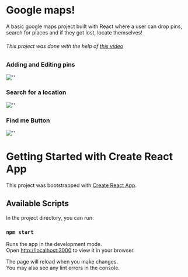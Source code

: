 # Google maps!

A basic google maps project built with React where a user can drop pins, search for places and if they got lost, locate themselves!

###### This project was done with the help of [this video](https://www.youtube.com/watch?v=WZcxJGmLbSo)

### Adding and Editing pins

![''](https://media1.giphy.com/media/jVQHlC5q6z7GXRl4hH/giphy.gif?cid=790b7611a217ae173636fd5e507d0992da702c1f43c95250&rid=giphy.gif&ct=g)

### Search for a location

![''](https://media2.giphy.com/media/r9JVe4PULwlOP0sEsr/giphy.gif?cid=790b76110ef42b89bb4238bbe74fd4bf5d689930ab77cce6&rid=giphy.gif&ct=g)

### Find me Button

![''](https://media4.giphy.com/media/kmGPpL4RN9Spvrkpiw/giphy.gif?cid=790b76118dbce216275a5d3062d3906841d51b0b078c05c0&rid=giphy.gif&ct=g)

# Getting Started with Create React App

This project was bootstrapped with [Create React App](https://github.com/facebook/create-react-app).

## Available Scripts

In the project directory, you can run:

### `npm start`

Runs the app in the development mode.\
Open [http://localhost:3000](http://localhost:3000) to view it in your browser.

The page will reload when you make changes.\
You may also see any lint errors in the console.
